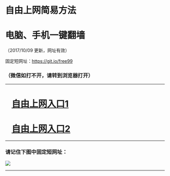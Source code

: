 ﻿# 自由上网简易方法

# 电脑、手机一键翻墙

（2017/10/09 更新，网址有效）

固定短网址：https://git.io/free99

### （微信如打不开，请转到浏览器打开）


***





# &nbsp;&nbsp; <a href="http://ft2591513757.fwq-tz-1001.info/fwqtz01.html?t=10090017493 " target="_blank">自由上网入口1</a>
# &nbsp;&nbsp; <a href="http://ft1050423811.fwq-tz-1002.info/fwqtz02.html?t=1009001681 " target="_blank">自由上网入口2</a>
***

### 请记住下图中固定短网址：

<img src="https://s3-us-west-2.amazonaws.com/fwq-1001/yjfq-20170905okok.png" /> 


***

